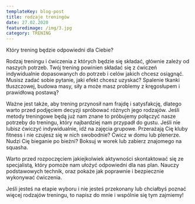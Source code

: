 ```yaml
---
templateKey: blog-post
title: rodzaje treningów
date: 27.02.2020
featuredimage: /img/3.jpg
category: TRENING
---
```


Który trening będzie odpowiedni dla Ciebie?

Rodzaj treningu i ćwiczenia z których będzie się składać, głównie zależy od naszych potrzeb. Twój trening powinien składać się z ćwiczeń indywidualnie dopasowanych do potrzeb i celów jakich chcesz osiągnąć. Musisz zadać sobie pytanie, jaki efekt chcesz uzyskać? Spalenie tkanki tłuszczowej, budowa masy, siły a może masz problemy z kręgosłupem i prawidłową postawą?

Ważne jest także, aby trening przynosił nam frajdę i satysfakcję, dlatego warto przed podjęciem decyzji spróbować różnych jego rodzajów. Jeśli metody treningowe będą już nam znane to próbujemy połączyć nasze potrzeby do treningu, który najbardziej nam przypadł do gustu. Jeśli nie lubisz ćwiczyć indywidualnie, idź na zajęcia grupowe. Przerażają Cię kluby fitness i nie czujesz się w nich swobodnie? Ćwicz w domu lub plenerze. Nudzi Cię bieganie po bieżni? Boksuj w worek lub zabierz znajomego na squasha.

Warto przed rozpoczęciem jakiejkolwiek aktywności skontaktować się ze specjalistą, który pomoże nam ułożyć odpowiedni dla nas plan. Nauczy podstawowych technik, oraz pokaże jak poprawnie i bezpiecznie wykonywać ćwiczenia.

Jeśli jesteś na etapie wyboru i nie jesteś przekonany lub chciałbyś poznać więcej rodzajów treningu, to napisz do mnie i wspólnie się tym zajmiemy!

